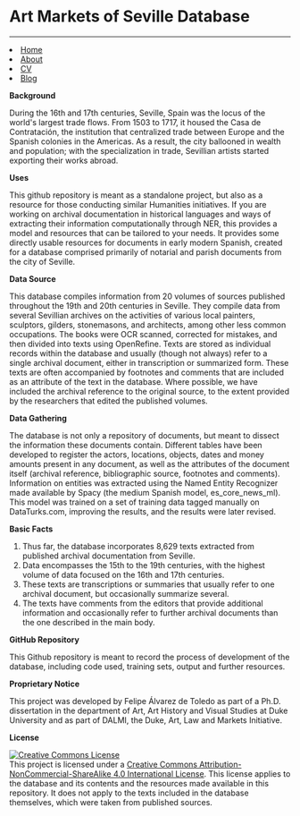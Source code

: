 # Art Markets of Seville Database

---

<li><a href="/">Home</a></li>
	        	<li><a href="/about">About</a></li>
        		<li><a href="/cv">CV</a></li>
        		<li><a href="/blog">Blog</a></li>
            
**Background**

During the 16th and 17th centuries, Seville, Spain was the locus of the world's largest trade flows. From 1503 to 1717, it housed the Casa de Contratación, the institution that centralized trade between Europe and the Spanish colonies in the Americas. As a result, the city ballooned in wealth and population; with the specialization in trade, Sevillian artists started exporting their works abroad. 

**Uses**

This github repository is meant as a standalone project, but also as a resource for those conducting similar Humanities initiatives. If you are working on archival documentation in historical languages and ways of extracting their information computationally through NER, this provides a model and resources that can be tailored to your needs. It provides some directly usable resources for documents in early modern Spanish, created for a database comprised primarily of notarial and parish documents from the city of Seville.

**Data Source**

This database compiles information from 20 volumes of sources published throughout the 19th and 20th centuries in Seville. They compile data from several Sevillian archives on the activities of various local painters, sculptors, gilders, stonemasons, and architects, among other less common occupations. The books were OCR scanned, corrected for mistakes, and then divided into texts using OpenRefine. Texts are stored as individual records within the database and usually (though not always) refer to a single archival document, either in transcription or summarized form. These texts are often accompanied by footnotes and comments that are included as an attribute of the text in the database. Where possible, we have included the archival reference to the original source, to the extent provided by the researchers that edited the published volumes.

**Data Gathering**

The database is not only a repository of documents, but meant to dissect the information these documents contain. Different tables have been developed to register the actors, locations, objects, dates and money amounts present in any document, as well as the attributes of the document itself (archival reference, bibliographic source, footnotes and comments). Information on entities was extracted using the Named Entity Recognizer made available by Spacy (the medium Spanish model, es_core_news_ml). This model was trained on a set of training data tagged manually on DataTurks.com, improving the results, and the results were later revised.

**Basic Facts**
1. Thus far, the database incorporates 8,629 texts extracted from published archival documentation from Seville.
1. Data encompasses the 15th to the 19th centuries, with the highest volume of data focused on the 16th and 17th centuries.
1. These texts are transcriptions or summaries that usually refer to one archival document, but occasionally summarize several.
1. The texts have comments from the editors that provide additional information and occasionally refer to further archival documents than the one described in the main body.

**GitHub Repository**

This Github repository is meant to record the process of development of the database, including code used, training sets, output and further resources.

**Proprietary Notice**

This project was developed by Felipe Álvarez de Toledo as part of a Ph.D. dissertation in the department of Art, Art History and Visual Studies at Duke University and as part of DALMI, the Duke, Art, Law and Markets Initiative. 

**License**

<a rel="license" href="http://creativecommons.org/licenses/by-nc-sa/4.0/"><img alt="Creative Commons License" style="border-width:0" src="https://i.creativecommons.org/l/by-nc-sa/4.0/80x15.png" /></a><br />This project is licensed under a <a rel="license" href="http://creativecommons.org/licenses/by-nc-sa/4.0/">Creative Commons Attribution-NonCommercial-ShareAlike 4.0 International License</a>. This license applies to the database and its contents and the resources made available in this repository. It does not apply to the texts included in the database themselves, which were taken from published sources.
